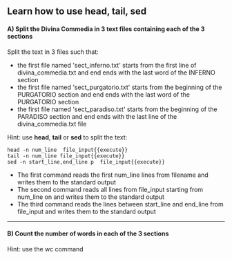 
## Learn how to use head, tail, sed

#### A) Split the Divina Commedia in 3 text files containing each of the 3 sections

Split the text in 3 files such that:
- the first file named 'sect_inferno.txt' starts from the first line of divina_commedia.txt and end ends with the last word of the INFERNO section
- the first file named 'sect_purgatorio.txt' starts from the beginning of the PURGATORIO section and end ends with the last word of the PURGATORIO section
- the first file named 'sect_paradiso.txt' starts from the beginning of the PARADISO section and end ends with the last line of the divina_commedia.txt file


Hint: use **head**, **tail** or **sed** to split the text:

```
head -n num_line  file_input{{execute}} 
tail -n num_line file_input{{execute}}
sed -n start_line,end_line p  file_input{{execute}} 
```

- The first command reads the first num_line lines from filename and writes them to the standard output 
- The second command reads all lines from file_input starting from num_line on and writes them to the standard output 
- The third command reads the lines between start_line and end_line from file_input and writes them to the standard output 

-----------

#### B) Count the number of words in each of the 3 sections

Hint: use the wc command

